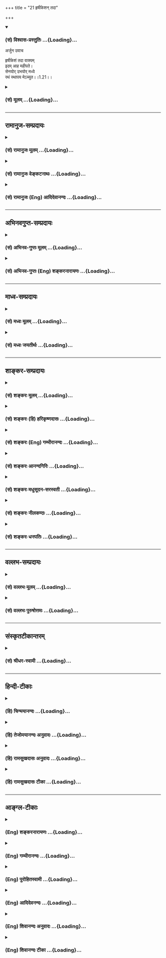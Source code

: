 +++
title = "21 हृषीकेशन् तदा"

+++
<div class="js_include" newlevelforh1="3" title="(सं) विश्वास-प्रस्तुतिः" unfilled url="/purANam/mahAbhAratam/06-bhIShma-parva/02-bhagavad-gItA-parva/saMskRtam/vishvAsa-prastutiH/01_arjuna-viShAda-yogaH/21_hRShIkeshan_tadA.md">
<details open><summary><h3>(सं) विश्वास-प्रस्तुतिः ...{Loading}...</h3></summary>

अर्जुन उवाच  

हृषीकेशं तदा वाक्यम्  
इदम् आह महीपते।  
सेनयोर् उभयोर् मध्ये  
रथं स्थापय मेऽच्युत।।1.21।।
</details>
</div>
<div class="js_include collapsed" newlevelforh1="3" title="(सं) मूलम्" unfilled url="/purANam/mahAbhAratam/06-bhIShma-parva/02-bhagavad-gItA-parva/saMskRtam/mUlam/01_arjuna-viShAda-yogaH/21_hRShIkeshan_tadA.md">
<details><summary><h3>(सं) मूलम् ...{Loading}...</h3></summary>

अर्जुन उवाच  
हृषीकेशं तदा वाक्यमिदमाह महीपते।  
सेनयोरुभयोर्मध्ये रथं स्थापय मेऽच्युत।।1.21।।
</details>
</div>


_________________
## रामानुज-सम्प्रदायः
<div class="js_include collapsed" newlevelforh1="3" title="(सं) रामानुजः मूलम्" unfilled url="/purANam/mahAbhAratam/06-bhIShma-parva/02-bhagavad-gItA-parva/saMskRtam/rAmAnujaH/mUlam/01_arjuna-viShAda-yogaH/21_hRShIkeshan_tadA.md">
<details><summary><h3>(सं) रामानुजः मूलम् ...{Loading}...</h3></summary>

।।1.21।। अर्जुन उवाच संजय उवाच स च तेन चोदितः तत्क्षणाद् एव
भीष्मद्रोणादीनां सर्वेषाम् एव महीक्षितां पश्यतां यथाचोदितम् अकरोत्।
ईदृशी भवदीयानां विजयस्थितिः इति च अवोचत्।  

</details>
</div>
<div class="js_include collapsed" newlevelforh1="3" title="(सं) रामानुजः वेङ्कटनाथः" unfilled url="/purANam/mahAbhAratam/06-bhIShma-parva/02-bhagavad-gItA-parva/saMskRtam/rAmAnujaH/venkaTanAthaH/01_arjuna-viShAda-yogaH/21_hRShIkeshan_tadA.md">
<details><summary><h3>(सं) रामानुजः वेङ्कटनाथः ...{Loading}...</h3></summary>

।। 1.21।। अथ व्यवस्थितान् इत्यादेःकुरून् 1।25 इत्यन्तस्यार्थमाह
अथेत्यादिना इति चावोचदित्यन्तेन। तत्र वाक्यत्रये प्रथमेन
वाक्येनप्रियचिकीर्षवः इत्यन्तस्यार्थ उच्यते। व्यवस्थितान् इत्यत्र
विशब्दसूचितविशेषव्यक्तयेयुयुत्सूनित्युक्तम्योद्धुकामानवस्थितान् इति
ह्यनन्तरमप्युच्यते। कपिध्वजः इत्यत्र कपित्वमात्रप्रतिपन्नलाघवं निवारयितुं
सौगन्धिकयात्रायां हनुमद्दत्तं वरम् स्वरूपसन्दर्शनमात्रेण रक्षसामिव
परेषां संक्षोभं च सूचयितुंलङ्कादहनवानरध्वज इत्युक्तम्।
अप्रच्युतस्वभावत्वप्रतिपादकाच्युतपदाभिप्रेतव्यञ्जनायज्ञानेत्यादिकम्।
हृषीकेशपदव्याख्यापरावरेत्यादि। यद्वा सृष्ट्यादिकं वीर्यादिकं तदुपलक्षितं
ज्ञानादिकमपि हृषीकेशशब्दार्थ एव। यथोक्तमहिर्बुध्न्यसंहितायाम् क्रीडया
हृष्यति व्यक्तमीशः सन् सृष्टिरूपया। हृषीकेशत्वमीशत्वं देवत्वं चास्य
तत्स्फुटम्।। अविकारितया जुष्टो हृषीको वीर्यरूपया। ईशः स्वातन्त्र्ययोगेन
नित्यं सृष्ट्यादिकर्मणि।। ऐश्वर्यवीर्यरूपत्वं हृषीकेशत्वमुच्यते इति।
आश्रितान् न च्यावयति अतश्च च्युतोऽस्य नास्तीत्यच्युतशब्दस्य
काचिन्निरुक्तिः तां दर्शयति
आश्रितवात्सल्येत्यादिना। स्वसारथ्येऽवस्थितमिति हृषीकेशतया सर्वेषां
करणानां सर्वप्रकारनियमने स्थितस्य रथयुग्यमात्रनियमनं कियदिति
भावः। निरीक्षे इत्यत्रोपसर्गार्थः यथावदिति दर्शितः। यावच्छब्दोऽत्र
साकल्यवाची निरीक्षणकालावधिवाची वायावत्पुरानिपातयोर्लट् अष्टा.3।3।4 इति
निरीक्षणस्य भविष्यत्वद्योतको वा। यैः सह मया योद्धव्यं तान्निरीक्षे
इत्यत्र मया सह यैर्योद्धव्यं तानवेक्ष इति नोक्तम् अतःयोत्स्यमानान् इति
श्लोकस्योत्थानन्धार्तराष्ट्रस्य दुर्बुद्धेः इति दुर्योधनादिदोष
प्रख्यापनतात्पर्याच्च न पौनरुक्त्यम्। यद्वासेनयोरुभयोर्मध्ये इति
पूर्वोक्तत्वात्सेनयोरुभयोरपि स्थितानपश्यत् 1।26 इति वक्ष्यमाणत्वाच्च
स्वसेनास्थितस्वसहायविषयः पूर्वश्लोकः तत्र कैर्मया सह स्थित्वा
परैर्योद्धव्यमित्यर्थः। उत्तरस्तु श्लोकः
प्रतिसैन्यस्थितधार्तराष्ट्रसहायविषय इति व्यक्त एव। प्रागेव तेषां
विदितत्वेऽपि  
  
  

</details>
</div>
<div class="js_include collapsed" newlevelforh1="3" title="(सं) रामानुजः (Eng) आदिदेवानन्दः" unfilled url="/purANam/mahAbhAratam/06-bhIShma-parva/02-bhagavad-gItA-parva/saMskRtam/rAmAnujaH/english/AdidevAnandaH/01_arjuna-viShAda-yogaH/21_hRShIkeshan_tadA.md">
<details><summary><h3>(सं) रामानुजः (Eng) आदिदेवानन्दः ...{Loading}...</h3></summary>

1.20 - 1.25 Arjuna said - Sanjaya said Thus, directed by him, Sri Krsna
did immediately as He had been directed, while Bhisma, Drona and others
and all the kings were looking on. Such is the prospect of victory for
your men.

</details>
</div>


_________________
## अभिनवगुप्त-सम्प्रदायः
<div class="js_include collapsed" newlevelforh1="3" title="(सं) अभिनव-गुप्तः मूलम्" unfilled url="/purANam/mahAbhAratam/06-bhIShma-parva/02-bhagavad-gItA-parva/saMskRtam/abhinava-guptaH/mUlam/01_arjuna-viShAda-yogaH/21_hRShIkeshan_tadA.md">
<details><summary><h3>(सं) अभिनव-गुप्तः मूलम् ...{Loading}...</h3></summary>

।।1.21।। No commentary.  
  

</details>
</div>
<div class="js_include collapsed" newlevelforh1="3" title="(सं) अभिनव-गुप्तः (Eng) शङ्करनारायणः" unfilled url="/purANam/mahAbhAratam/06-bhIShma-parva/02-bhagavad-gItA-parva/saMskRtam/abhinava-guptaH/english/shankaranArAyaNaH/01_arjuna-viShAda-yogaH/21_hRShIkeshan_tadA.md">
<details><summary><h3>(सं) अभिनव-गुप्तः (Eng) शङ्करनारायणः ...{Loading}...</h3></summary>

1.12 1.29 Sri Abhinavgupta did not comment upon this sloka.

</details>
</div>


_________________
## माध्व-सम्प्रदायः
<div class="js_include collapsed" newlevelforh1="3" title="(सं) मध्वः मूलम्" unfilled url="/purANam/mahAbhAratam/06-bhIShma-parva/02-bhagavad-gItA-parva/saMskRtam/madhvaH/mUlam/01_arjuna-viShAda-yogaH/21_hRShIkeshan_tadA.md">
<details><summary><h3>(सं) मध्वः मूलम् ...{Loading}...</h3></summary>

  
  
।।1.21।। Sri Madhvacharya did not comment on this sloka. The commentary
starts from 2.11.  
  

</details>
</div>
<div class="js_include collapsed" newlevelforh1="3" title="(सं) मध्वः जयतीर्थः" unfilled url="/purANam/mahAbhAratam/06-bhIShma-parva/02-bhagavad-gItA-parva/saMskRtam/madhvaH/jayatIrthaH/01_arjuna-viShAda-yogaH/21_hRShIkeshan_tadA.md">
<details><summary><h3>(सं) मध्वः जयतीर्थः ...{Loading}...</h3></summary>

  
  
।।1.21।। Sri Jayatirtha did not comment on this sloka. The commentary
starts from 2.11.  
  

</details>
</div>


_________________
## शाङ्कर-सम्प्रदायः
<div class="js_include collapsed" newlevelforh1="3" title="(सं) शङ्करः मूलम्" unfilled url="/purANam/mahAbhAratam/06-bhIShma-parva/02-bhagavad-gItA-parva/saMskRtam/shankaraH/mUlam/01_arjuna-viShAda-yogaH/21_hRShIkeshan_tadA.md">
<details><summary><h3>(सं) शङ्करः मूलम् ...{Loading}...</h3></summary>

1.21 Sri Sankaracharya did not comment on this sloka. The commentary
starts from 2.10.  
  

</details>
</div>
<div class="js_include collapsed" newlevelforh1="3" title="(सं) शङ्करः (हि) हरिकृष्णदासः" unfilled url="/purANam/mahAbhAratam/06-bhIShma-parva/02-bhagavad-gItA-parva/saMskRtam/shankaraH/hindI/harikRShNadAsaH/01_arjuna-viShAda-yogaH/21_hRShIkeshan_tadA.md">
<details><summary><h3>(सं) शङ्करः (हि) हरिकृष्णदासः ...{Loading}...</h3></summary>

।।1.21।। Sri Sankaracharya did not comment on this sloka.  
  

</details>
</div>
<div class="js_include collapsed" newlevelforh1="3" title="(सं) शङ्करः (Eng) गम्भीरानन्दः" unfilled url="/purANam/mahAbhAratam/06-bhIShma-parva/02-bhagavad-gItA-parva/saMskRtam/shankaraH/english/gambhIrAnandaH/01_arjuna-viShAda-yogaH/21_hRShIkeshan_tadA.md">
<details><summary><h3>(सं) शङ्करः (Eng) गम्भीरानन्दः ...{Loading}...</h3></summary>

1.21 Sri Sankaracharya did not comment on this sloka. The commentary
starts from 2.10.

</details>
</div>
<div class="js_include collapsed" newlevelforh1="3" title="(सं) शङ्करः आनन्दगिरिः" unfilled url="/purANam/mahAbhAratam/06-bhIShma-parva/02-bhagavad-gItA-parva/saMskRtam/shankaraH/AnandagiriH/01_arjuna-viShAda-yogaH/21_hRShIkeshan_tadA.md">
<details><summary><h3>(सं) शङ्करः आनन्दगिरिः ...{Loading}...</h3></summary>

।।1.21।। तदेव गाण्डीवधन्वनो वाक्यमनुक्रामति **सेनयोरिति।** उभयोरपि
सेनयोः संनिहितयोर्मध्ये मदीयं रथं स्थापयेत्यर्जुनेन सारथ्ये सर्वेश्वरो
नियुज्यते। किं हि भक्तानामशक्यं यद्भगवानपि तन्नियोगमनुतिष्ठति। युक्तं हि
भगवतो भक्तपारवश्यम्। अच्युतेतिसंबोधनतया भगवतः स्वरूपं न कदाचिदपि
प्रच्युतिं प्राप्नोतीत्युच्यते।  

</details>
</div>
<div class="js_include collapsed" newlevelforh1="3" title="(सं) शङ्करः मधुसूदन-सरस्वती" unfilled url="/purANam/mahAbhAratam/06-bhIShma-parva/02-bhagavad-gItA-parva/saMskRtam/shankaraH/madhusUdana-sarasvatI/01_arjuna-viShAda-yogaH/21_hRShIkeshan_tadA.md">
<details><summary><h3>(सं) शङ्करः मधुसूदन-सरस्वती ...{Loading}...</h3></summary>

।। 1.21धार्तराष्ट्राणां भयप्राप्तिं प्रदर्श्य पाण्डवानां
तद्वैपरीत्यमुदाहरति अथेत्यादिना। भीतिप्रत्युपस्थितेरनन्तरं पलायने
प्राप्तेऽपि तद्विरुद्धतया युद्धोद्योगेनावस्थितानेव
परान्प्रत्यक्षेणोपलभ्य तदा शस्त्रसंपाते प्रवर्तमाने सति। वर्तमाने क्तः।
कपिध्वजः पाण्डवो हनूमता महावीरेण ध्वजरूपतयानुगृहीतोऽर्जुनः सर्वथा
भयशून्यत्वेन युद्धाय गाण्डीवं धनुरुद्यम्य हृषीकेशमिन्द्रियप्रवर्तकत्वेन
सर्वान्तःकरणवृत्तिज्ञं श्रीकृष्णमिदं वक्ष्यमाणं वाक्यमाहोक्तवान्
नत्वविमृश्यकारितया स्वयमेव यत्किंचित्कृतवानीति परेषां विमृश्यकारित्वेन
नीतिधर्मयोः कौशलं वदन्नविमृश्यकारितया परेषां राज्यं गृहीतवानसीति
नीतिधर्मयोरभावत्तव जयो नास्तीति महीपते इति संबोधनेन सूचयति।
तदेवार्जुनवाक्यमवतारयति सेनयोरुभयोः स्वपक्षप्रतिपक्षभूतयोः
संनिहितयोर्मध्ये मम रथं स्थापय स्थिरीकुर्विति सर्वेश्वरो
नियुज्यतेऽर्जुनेन। किं हि भक्तानामशक्यं यद्भगवानपि तन्नियोगमनुतिष्ठतीति
ध्रुवो जयः पाण्डवानामिति। नन्वेवं रथं स्थापयन्तं मामेते शत्रवो
रथाञ्च्यावयिष्यन्तीति भगवदाशङ्कामाशङ्क्याह अच्युतेति।
देशकालवस्तुष्वच्युतं त्वां को वा च्यावयितुमर्हतीति भावः। एतेन सर्वदा
निर्विकारत्वेन नियोगनिमित्तः कोपोऽपि परिहृतः।  
  
  

</details>
</div>
<div class="js_include collapsed" newlevelforh1="3" title="(सं) शङ्करः नीलकण्ठः" unfilled url="/purANam/mahAbhAratam/06-bhIShma-parva/02-bhagavad-gItA-parva/saMskRtam/shankaraH/nIlakaNThaH/01_arjuna-viShAda-yogaH/21_hRShIkeshan_tadA.md">
<details><summary><h3>(सं) शङ्करः नीलकण्ठः ...{Loading}...</h3></summary>

।।1.21।। हृषीकेशं सर्वेषामिन्द्रियाणां प्रवर्तकत्वेन परचित्ताभिज्ञम्।
वाक्यमेवाह न तु कञ्चिदर्थमिति द्योतनार्थं वाक्यपदम्। वाक्यमेवाह
**सेनयोरिति।  
  
**

</details>
</div>
<div class="js_include collapsed" newlevelforh1="3" title="(सं) शङ्करः धनपतिः" unfilled url="/purANam/mahAbhAratam/06-bhIShma-parva/02-bhagavad-gItA-parva/saMskRtam/shankaraH/dhanapatiH/01_arjuna-viShAda-yogaH/21_hRShIkeshan_tadA.md">
<details><summary><h3>(सं) शङ्करः धनपतिः ...{Loading}...</h3></summary>

।।1.21।। वाचःप्रवर्तकेन तेनैव प्रेरित आहेति हृषीकेशपदेन सूचितम्। हृषीकेशं
इन्द्रियप्रवर्तकत्वेन सर्वान्तःकरणवृत्तिज्ञमितिकेचित्। तथाच
निर्बलैर्बुद्धिहीनैर्भवद्भिः कपटेन गृहीतं महीपतित्वं पाण्डवानामतिशूराणां
भगवता हनूमता चानुगृहीतानां बुद्धिमतामेव भविष्यतीति भवता
तत्प्राप्तिदुराशा त्याज्येति ध्वनयन् संबोधयति **महीपते इति।**
वाक्यमेवोदाहरति **सेनयोरिति।** उभयोः सेनयोर्मध्ये मे मम रथं स्थापय।
ननु मत्स्थापितं रथं ते चालयिष्यन्तीत्यत आह **अच्युतेति।** रथमप्यचलं
कर्तुं समर्थोऽसीत्यभिप्रायः। तथाच परमेश्वरोऽपि यस्य सारय्ये स्थितः
प्राकृतसारथिवन्नियुज्यते तस्य विजये को विस्मय इति भावः। युक्तं च भगवतो
भक्तपारवश्यं कोपश्च न युक्तः। यतो भगवतः स्वरुपं न कदाचिदपि प्रज्युतिं
प्राप्नोतीत्यच्युतेति संबोधनाशय इत्येके। नन्वेवं रथं स्थापयन्तं मामेते
शत्रवो रथाच्च्यावयिष्यन्तीति भगवदाशङ्कामाशङ्काह **अच्युतेति।**
देशकालवस्तुष्वच्युतं त्वां को वा च्यावयितुमर्हतीति भाव इति केचित्।  

</details>
</div>


_________________
## वल्लभ-सम्प्रदायः
<div class="js_include collapsed" newlevelforh1="3" title="(सं) वल्लभः मूलम्" unfilled url="/purANam/mahAbhAratam/06-bhIShma-parva/02-bhagavad-gItA-parva/saMskRtam/vallabhaH/mUlam/01_arjuna-viShAda-yogaH/21_hRShIkeshan_tadA.md">
<details><summary><h3>(सं) वल्लभः मूलम् ...{Loading}...</h3></summary>

।।1.20 1.23।। अथ व्यवस्थितान् इत्यारभ्यभीष्मद्रोणप्रमुखतः 125 इत्यन्तम्।
अथ युयुत्सूनवस्थितान् धार्तराष्ट्रान् वीक्ष्य कपिध्वजः स्वाश्रितजनपोषकं
स्वसारथ्ये स्थितं हृषीकेशं जगाद यावदेतान् निरीक्षेऽहं तावत् उभयोः
सेनयोर्मध्ये मम रथं स्थापयेति।  

</details>
</div>
<div class="js_include collapsed" newlevelforh1="3" title="(सं) वल्लभः पुरुषोत्तमः" unfilled url="/purANam/mahAbhAratam/06-bhIShma-parva/02-bhagavad-gItA-parva/saMskRtam/vallabhaH/puruShottamaH/01_arjuna-viShAda-yogaH/21_hRShIkeshan_tadA.md">
<details><summary><h3>(सं) वल्लभः पुरुषोत्तमः ...{Loading}...</h3></summary>

।। 1.21एवं कृष्णार्जुनसमागमनार्थं सेनाद्वयेऽपि युद्धोत्सवमुक्त्वा
प्रेरितकृष्णार्जुनयन्त्रणेन युद्धमध्ये प्रवृत्तस्य बन्धुनाशदर्शनेन
वैराग्यं वक्तुमर्जुनस्य सहेतुकं कृष्णप्रेरणमाह अथेति चतुर्भिः। तत्र
प्रेरणे प्रथमं हेतुदर्शनमाह। अथ भिन्नक्रमेण भयाभावेन धार्तराष्ट्रान्
व्यवस्थितान् विशेषेण अवगता स्थितिर्येषां तादृशान् दृष्ट्वा
कपिध्वजोऽर्जुनः कपिध्वज इति शस्त्रलाघवं सूचितम् शस्त्रसम्पाते प्रवृत्ते
सति धनुरुद्यम्य पाण्डवः पाण्डोः पुत्रः स्वराज्याप्तिकाम्यया हृषीकेशं
तथैवेन्द्रियप्रेरकं तदा तत्समये इदं वाक्यं वक्ष्यमाणमाह। महीपत इति
सम्बोधनं राज्ञां तथैव धर्म इति ज्ञापनार्थम्। तद्वाक्यान्येवाह
सेनयोरित्यादिना। हे अच्युत उभयोः सेनयोर्मध्ये रथं स्थापय।  
  
  
  
  

</details>
</div>


_________________
## संस्कृतटीकान्तरम्
<div class="js_include collapsed" newlevelforh1="3" title="(सं) श्रीधर-स्वामी" unfilled url="/purANam/mahAbhAratam/06-bhIShma-parva/02-bhagavad-gItA-parva/saMskRtam/shrIdhara-svAmI/01_arjuna-viShAda-yogaH/21_hRShIkeshan_tadA.md">
<details><summary><h3>(सं) श्रीधर-स्वामी ...{Loading}...</h3></summary>

**।।1.21।।** **हृषीकेशमिति।** तदेव वाक्यमाह **सेनयोरिति।  
  
**

</details>
</div>


_________________
## हिन्दी-टीकाः
<div class="js_include collapsed" newlevelforh1="3" title="(हि) चिन्मयानन्दः" unfilled url="/purANam/mahAbhAratam/06-bhIShma-parva/02-bhagavad-gItA-parva/hindI/chinmayAnandaH/01_arjuna-viShAda-yogaH/21_hRShIkeshan_tadA.md">
<details><summary><h3>(हि) चिन्मयानन्दः ...{Loading}...</h3></summary>

।।1.21।। No commentary.  

</details>
</div>
<div class="js_include collapsed" newlevelforh1="3" title="(हि) तेजोमयानन्दः अनुवादः" unfilled url="/purANam/mahAbhAratam/06-bhIShma-parva/02-bhagavad-gItA-parva/hindI/tejomayAnandaH/anuvAdaH/01_arjuna-viShAda-yogaH/21_hRShIkeshan_tadA.md">
<details><summary><h3>(हि) तेजोमयानन्दः अनुवादः ...{Loading}...</h3></summary>

।।1.21।। अर्जुन ने कहा -- हे! अच्युत मेरे रथ को दोनों सेनाओं के मध्य खड़ा
कीजिये।

</details>
</div>
<div class="js_include collapsed" newlevelforh1="3" title="(हि) रामसुखदासः अनुवादः" unfilled url="/purANam/mahAbhAratam/06-bhIShma-parva/02-bhagavad-gItA-parva/hindI/rAmasukhadAsaH/anuvAdaH/01_arjuna-viShAda-yogaH/21_hRShIkeshan_tadA.md">
<details><summary><h3>(हि) रामसुखदासः अनुवादः ...{Loading}...</h3></summary>

।।1.21 -- 1.22।। अर्जुन बोले - हे अच्युत! दोनों सेनाओं के मध्य में मेरे
रथ को आप तब तक खड़ा कीजिये, जब तक मैं युद्धक्षेत्र में खड़े हुए इन युद्ध
की इच्छावालों को देख न लूँ कि इस युद्धरूप उद्योग में मुझे किन-किन के साथ
युद्ध करना योग्य है।

</details>
</div>
<div class="js_include collapsed" newlevelforh1="3" title="(हि) रामसुखदासः टीका" unfilled url="/purANam/mahAbhAratam/06-bhIShma-parva/02-bhagavad-gItA-parva/hindI/rAmasukhadAsaH/TIkA/01_arjuna-viShAda-yogaH/21_hRShIkeshan_tadA.md">
<details><summary><h3>(हि) रामसुखदासः टीका ...{Loading}...</h3></summary>

1.21।।***व्याख्या--*'अच्युत सेनयोरुभयोर्मध्ये रथं स्थापय'--**दोनों
सेनाएँ जहाँ युद्ध करनेके लिये एक-दूसरेके सामने खड़ी थीं, वहाँ उन दोनों
सेनाओंमें इतनी दूरी थी कि एक सेना दूसरी सेनापर बाण आदि मार सके। उन दोनों
सेनाओं-का मध्यभाग दो तरफसे मध्य था--(1) सेनाएँ जितनी चौड़ी खड़ी थीं, उस
चौड़ाईका मध्यभाग और (2) दोनों सेनाओंका मध्यभाग, जहाँसे कौरव-सेना जितनी
दूरीपर खड़ी थी उतनी ही दूरीपर पाण्डवसेना खड़ी थी। ऐसे मध्यभागमें रथ खड़ा
करनेके लिये अर्जुन भगवान्से कहते हैं, जिससे दोनों सेनाओंको आसानीसे देखा
जा सके।

</details>
</div>


_________________
## आङ्ग्ल-टीकाः
<div class="js_include collapsed" newlevelforh1="3" title="(Eng) शङ्करनारायणः" unfilled url="/purANam/mahAbhAratam/06-bhIShma-parva/02-bhagavad-gItA-parva/english/shankaranArAyaNaH/01_arjuna-viShAda-yogaH/21_hRShIkeshan_tadA.md">
<details><summary><h3>(Eng) शङ्करनारायणः ...{Loading}...</h3></summary>

1.21. Arjuna said O Acyuta! Please halt my chariot at a centre place
between the two armies, so that I may scrutinize these men who are
standing with desire to fight and with whom I have to fight in this
great war-effort.

</details>
</div>
<div class="js_include collapsed" newlevelforh1="3" title="(Eng) गम्भीरानन्दः" unfilled url="/purANam/mahAbhAratam/06-bhIShma-parva/02-bhagavad-gItA-parva/english/gambhIrAnandaH/01_arjuna-viShAda-yogaH/21_hRShIkeshan_tadA.md">
<details><summary><h3>(Eng) गम्भीरानन्दः ...{Loading}...</h3></summary>

1.21 Arjuna said O Acyuta, please place my chariot between both the
armies .

</details>
</div>
<div class="js_include collapsed" newlevelforh1="3" title="(Eng) पुरोहितस्वामी" unfilled url="/purANam/mahAbhAratam/06-bhIShma-parva/02-bhagavad-gItA-parva/english/purohitasvAmI/01_arjuna-viShAda-yogaH/21_hRShIkeshan_tadA.md">
<details><summary><h3>(Eng) पुरोहितस्वामी ...{Loading}...</h3></summary>

1.21 Raising his bow, spoke this to the Lord Shri Krishna: O Infallible!
Lord of the earth! Please draw up my chariot betwixt the two armies,

</details>
</div>
<div class="js_include collapsed" newlevelforh1="3" title="(Eng) आदिदेवनन्दः" unfilled url="/purANam/mahAbhAratam/06-bhIShma-parva/02-bhagavad-gItA-parva/english/AdidevanandaH/01_arjuna-viShAda-yogaH/21_hRShIkeshan_tadA.md">
<details><summary><h3>(Eng) आदिदेवनन्दः ...{Loading}...</h3></summary>

1.21 And he spoke, O lord of earth, these words to Sri Krsna... Arjuna
said: ...Draw up my chariot, O Krsna, between the two armies,

</details>
</div>
<div class="js_include collapsed" newlevelforh1="3" title="(Eng) शिवानन्दः अनुवादः" unfilled url="/purANam/mahAbhAratam/06-bhIShma-parva/02-bhagavad-gItA-parva/english/shivAnandaH/anuvAdaH/01_arjuna-viShAda-yogaH/21_hRShIkeshan_tadA.md">
<details><summary><h3>(Eng) शिवानन्दः अनुवादः ...{Loading}...</h3></summary>

1.21 Arjuna said In the middle between the two armies, place my chariot,
O krishna, so that I may behold those who stand here desirous to fight,
and know with whom I must fight, when the battle is about to commence.

</details>
</div>
<div class="js_include collapsed" newlevelforh1="3" title="(Eng) शिवानन्दः टीका" unfilled url="/purANam/mahAbhAratam/06-bhIShma-parva/02-bhagavad-gItA-parva/english/shivAnandaH/TIkA/01_arjuna-viShAda-yogaH/21_hRShIkeshan_tadA.md">
<details><summary><h3>(Eng) शिवानन्दः टीका ...{Loading}...</h3></summary>

1.21 -- 1.22 सेनयोः of the armies; उभयोः of both; मध्ये in the middle;
रथम् car; स्थापय place; मे my; अच्युत O Achyuta (O changeless; Krishna);
यावत् while; एतान् these; निरीक्षे behold; अहम् I; योद्धुकामान् desirous
to fight; अवस्थितान् standing; कैः with whom; मया by me; सह together;
योद्धव्यम् must be fought; अस्मिन् in this; रणसमुद्यमे eve of battle.No
Commentary.

</details>
</div>
